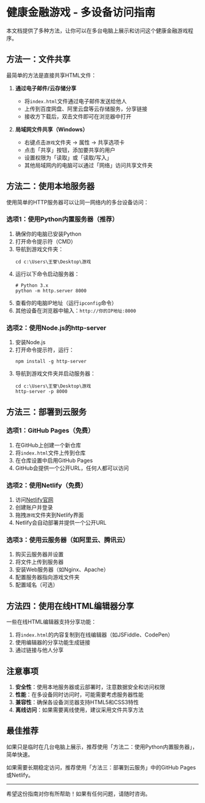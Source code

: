 # 健康金融游戏 - 多设备访问指南

本文档提供了多种方法，让你可以在多台电脑上展示和访问这个健康金融游戏程序。

## 方法一：文件共享

最简单的方法是直接共享HTML文件：

1. **通过电子邮件/云存储分享**
   - 将`index.html`文件通过电子邮件发送给他人
   - 上传到百度网盘、阿里云盘等云存储服务，分享链接
   - 接收方下载后，双击文件即可在浏览器中打开

2. **局域网文件共享（Windows）**
   - 右键点击`游戏`文件夹 → 属性 → 共享选项卡
   - 点击「共享」按钮，添加要共享的用户
   - 设置权限为「读取」或「读取/写入」
   - 其他局域网内的电脑可以通过「网络」访问共享文件夹

## 方法二：使用本地服务器

使用简单的HTTP服务器可以让同一网络内的多台设备访问：

### 选项1：使用Python内置服务器（推荐）

1. 确保你的电脑已安装Python
2. 打开命令提示符（CMD）
3. 导航到游戏文件夹：
   ```
   cd c:\Users\王誉\Desktop\游戏
   ```
4. 运行以下命令启动服务器：
   ```
   # Python 3.x
   python -m http.server 8000
   ```
5. 查看你的电脑IP地址（运行`ipconfig`命令）
6. 其他设备在浏览器中输入：`http://你的IP地址:8000`

### 选项2：使用Node.js的http-server

1. 安装Node.js
2. 打开命令提示符，运行：
   ```
   npm install -g http-server
   ```
3. 导航到游戏文件夹并启动服务器：
   ```
   cd c:\Users\王誉\Desktop\游戏
   http-server -p 8000
   ```

## 方法三：部署到云服务

### 选项1：GitHub Pages（免费）

1. 在GitHub上创建一个新仓库
2. 将`index.html`文件上传到仓库
3. 在仓库设置中启用GitHub Pages
4. GitHub会提供一个公开URL，任何人都可以访问

### 选项2：使用Netlify（免费）

1. 访问[Netlify官网](https://www.netlify.com/)
2. 创建账户并登录
3. 拖拽`游戏`文件夹到Netlify界面
4. Netlify会自动部署并提供一个公开URL

### 选项3：使用云服务器（如阿里云、腾讯云）

1. 购买云服务器并设置
2. 将文件上传到服务器
3. 安装Web服务器（如Nginx、Apache）
4. 配置服务器指向游戏文件夹
5. 配置域名（可选）

## 方法四：使用在线HTML编辑器分享

一些在线HTML编辑器支持分享功能：

1. 将`index.html`的内容复制到在线编辑器（如JSFiddle、CodePen）
2. 使用编辑器的分享功能生成链接
3. 通过链接与他人分享

## 注意事项

1. **安全性**：使用本地服务器或云部署时，注意数据安全和访问权限
2. **性能**：在多设备同时访问时，可能需要考虑服务器性能
3. **兼容性**：确保各设备浏览器支持HTML5和CSS3特性
4. **离线访问**：如果需要离线使用，建议采用文件共享方法

## 最佳推荐

如果只是临时在几台电脑上展示，推荐使用「方法二：使用Python内置服务器」，简单快速。

如果需要长期稳定访问，推荐使用「方法三：部署到云服务」中的GitHub Pages或Netlify。

---

希望这份指南对你有所帮助！如果有任何问题，请随时咨询。
